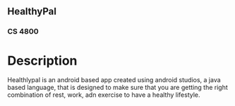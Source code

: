 ## HealthyPal

### CS 4800 

# Description

Healthlypal is an android based app created using android studios, a java based language, that is designed to make sure that you are getting the right combination of rest, work, adn exercise to have a healthy lifestyle.

